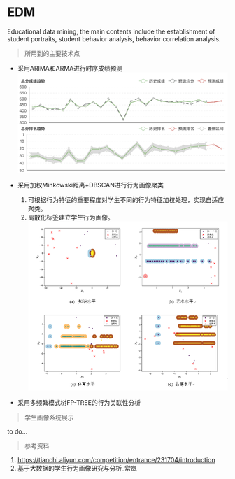 # EDM
Educational data mining, the main contents include the establishment of student portraits, 
student behavior analysis, behavior correlation analysis.
> 所用到的主要技术点
>
+ 采用ARIMA和ARMA进行时序成绩预测 \
![](./picture/ARIMA.png)

+ 采用加权Minkowski距离+DBSCAN进行行为画像聚类 
  1. 可根据行为特征的重要程度对学生不同的行为特征加权处理，实现自适应聚类。
  2. 离散化标签建立学生行为画像。
![](./picture/聚类.png)
+ 采用多频繁模式树FP-TREE的行为关联性分析
> 学生画像系统展示 
> 
to do...

> 参考资料
>
1. https://tianchi.aliyun.com/competition/entrance/231704/introduction 
2. 基于大数据的学生行为画像研究与分析_常岚
